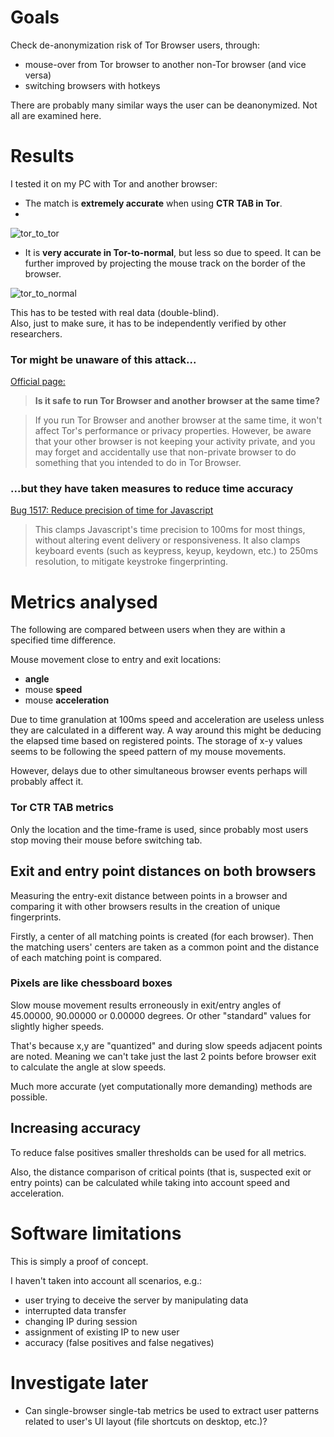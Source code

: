 # Goals
Check de-anonymization risk of Tor Browser users, through:

- mouse-over from Tor browser to another non-Tor browser (and vice versa)
- switching browsers with hotkeys 


There are probably many similar ways the user 
can be deanonymized. Not all are examined here.

# Results
I tested it on my PC with Tor and another browser:
 - The match is **extremely accurate** when using **CTR TAB in Tor**.
 - 
![tor_to_tor](https://github.com/FermiParadox/torWindowSwitchDeanon/blob/master/tor_to_tor_CTR_TAB.png)

 - It is **very accurate in Tor-to-normal**, but less so 
due to speed. It can be further improved by projecting 
the mouse track on the border of the browser.

![tor_to_normal](https://github.com/FermiParadox/torWindowSwitchDeanon/blob/master/tor_to_normal2.png)

This has to be tested with real data (double-blind).   
Also, just to make sure, it has to be 
independently verified by other researchers.

### Tor might be unaware of this attack...
 
[Official page:](https://support.torproject.org/tbb/tbb-17/)

> **Is it safe to run Tor Browser and another browser 
> at the same time?**

> If you run Tor Browser and another browser at the same time, 
> it won't affect Tor's performance or privacy properties. 
> However, be aware that your other browser is not keeping 
> your activity private, and you may forget 
> and accidentally use that non-private browser to do something 
> that you intended to do in Tor Browser.

### ...but they have taken measures to reduce time accuracy

[Bug 1517: Reduce precision of time for Javascript](https://gitweb.torproject.org/user/mikeperry/tor-browser.git/commit/?h=bug1517)
> This clamps Javascript's time precision to 100ms for most things, without
altering event delivery or responsiveness. It also clamps keyboard events
(such as keypress, keyup, keydown, etc.) to 250ms resolution, to mitigate
keystroke fingerprinting.


# Metrics analysed
The following are compared between users 
when they are within a specified time difference. 

Mouse movement close to entry and exit locations: 

- **angle**
- mouse **speed**
- mouse **acceleration**

Due to time granulation at 100ms speed and acceleration are 
useless unless they are calculated in a different way.
A way around this might be deducing the elapsed time based on 
registered points. The storage of x-y values seems to be following 
the speed pattern of my mouse movements. 

However, delays due to other simultaneous 
browser events perhaps will probably affect it.

### Tor CTR TAB metrics
Only the location and the time-frame is used, 
since probably most users stop moving their mouse 
before switching tab.

## Exit and entry point distances on both browsers

Measuring the entry-exit distance between points in a browser 
and comparing it with other browsers results in the creation of
unique fingerprints. 

Firstly, a center of all matching points is created 
(for each browser). Then the matching users' centers 
are taken as a common point 
and the distance of each matching point is compared.


### Pixels are like chessboard boxes

Slow mouse movement results erroneously in exit/entry angles 
of 45.00000, 90.00000 or 0.00000 degrees. 
Or other "standard" values for slightly higher speeds.

That's because x,y are "quantized" and during 
slow speeds adjacent points are noted. 
Meaning we can't take just the last 2 points 
before browser exit to calculate the angle at 
slow speeds.

Much more accurate (yet computationally 
more demanding) methods are possible. 

## Increasing accuracy
To reduce false positives smaller thresholds 
can be used for all metrics. 

Also, the distance comparison of critical points 
(that is, suspected exit or entry points) can be calculated 
while taking into account speed and acceleration.

# Software limitations 

This is simply a proof of concept.   

I haven't taken into account all scenarios, e.g.: 
- user trying to deceive the server by manipulating data
- interrupted data transfer
- changing IP during session
- assignment of existing IP to new user
- accuracy (false positives and false negatives)


# Investigate later
- Can single-browser single-tab metrics be used to extract user patterns 
related to user's UI layout (file shortcuts on desktop, etc.)?
